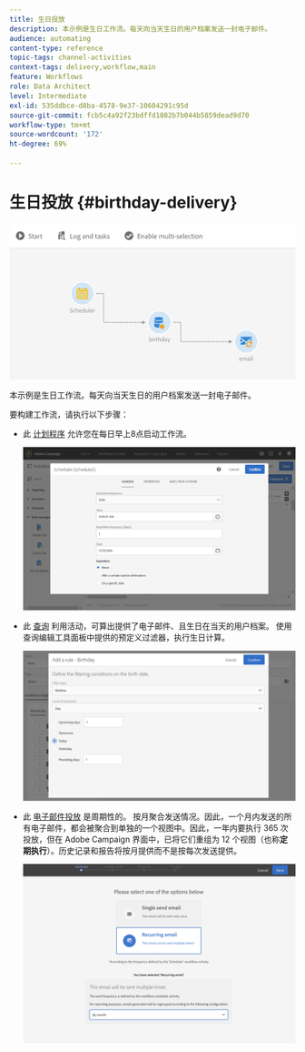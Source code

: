```yaml
---
title: 生日投放
description: 本示例是生日工作流。每天向当天生日的用户档案发送一封电子邮件。
audience: automating
content-type: reference
topic-tags: channel-activities
context-tags: delivery,workflow,main
feature: Workflows
role: Data Architect
level: Intermediate
exl-id: 535ddbce-d8ba-4578-9e37-10604291c95d
source-git-commit: fcb5c4a92f23bdffd1082b7b044b5859dead9d70
workflow-type: tm+mt
source-wordcount: '172'
ht-degree: 69%

---
```


# 生日投放 {#birthday-delivery}

![](assets/wkf_delivery_example_1.png)

本示例是生日工作流。每天向当天生日的用户档案发送一封电子邮件。

要构建工作流，请执行以下步骤：

* 此 [计划程序](../../automating/using/scheduler.md) 允许您在每日早上8点启动工作流。

  ![](assets/wkf_delivery_example_2.png)

* 此 [查询](../../automating/using/query.md) 利用活动，可算出提供了电子邮件、且生日在当天的用户档案。 使用查询编辑工具面板中提供的预定义过滤器，执行生日计算。

  ![](assets/wkf_delivery_example_3.png)

* 此 [电子邮件投放](../../automating/using/email-delivery.md) 是周期性的。 按月聚合发送情况。因此，一个月内发送的所有电子邮件，都会被聚合到单独的一个视图中。因此，一年内要执行 365 次投放，但在 Adobe Campaign 界面中，已将它们重组为 12 个视图（也称&#x200B;**定期执行**）。历史记录和报告将按月提供而不是按每次发送提供。

  ![](assets/wkf_delivery_example_4.png)
